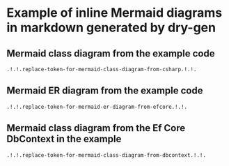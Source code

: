 # Example of inline Mermaid diagrams in markdown generated by dry-gen

## Mermaid class diagram from the example code

```mermaid
.!.!.replace-token-for-mermaid-class-diagram-from-csharp.!.!.
```

## Mermaid ER diagram from the example code

```mermaid
.!.!.replace-token-for-mermaid-er-diagram-from-efcore.!.!.
```

## Mermaid class diagram from the Ef Core DbContext in the example

```mermaid
.!.!.replace-token-for-mermaid-class-diagram-from-dbcontext.!.!.
```
